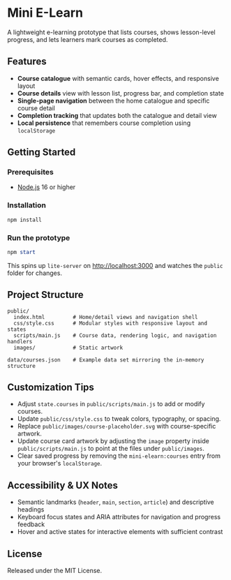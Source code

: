 # Mini E-Learn

A lightweight e-learning prototype that lists courses, shows lesson-level progress, and lets learners mark courses as completed.

## Features

- **Course catalogue** with semantic cards, hover effects, and responsive layout
- **Course details** view with lesson list, progress bar, and completion state
- **Single-page navigation** between the home catalogue and specific course detail
- **Completion tracking** that updates both the catalogue and detail view
- **Local persistence** that remembers course completion using `localStorage`

## Getting Started

### Prerequisites

- [Node.js](https://nodejs.org/) 16 or higher

### Installation

```powershell
npm install
```

### Run the prototype

```powershell
npm start
```

This spins up `lite-server` on [http://localhost:3000](http://localhost:3000) and watches the `public` folder for changes.

## Project Structure

```
public/
  index.html         # Home/detail views and navigation shell
  css/style.css      # Modular styles with responsive layout and states
  scripts/main.js    # Course data, rendering logic, and navigation handlers
  images/            # Static artwork

data/courses.json    # Example data set mirroring the in-memory structure
```

## Customization Tips

- Adjust `state.courses` in `public/scripts/main.js` to add or modify courses.
- Update `public/css/style.css` to tweak colors, typography, or spacing.
- Replace `public/images/course-placeholder.svg` with course-specific artwork.
- Update course card artwork by adjusting the `image` property inside `public/scripts/main.js` to point at the files under `public/images`.
- Clear saved progress by removing the `mini-elearn:courses` entry from your browser's `localStorage`.

## Accessibility & UX Notes

- Semantic landmarks (`header`, `main`, `section`, `article`) and descriptive headings
- Keyboard focus states and ARIA attributes for navigation and progress feedback
- Hover and active states for interactive elements with sufficient contrast

## License

Released under the MIT License.
